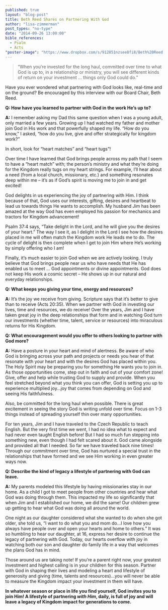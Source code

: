 ```yaml
---
published: true
layout: "blog-post"
title: Beth Reed Shares on Partnering With God
author: "lisa-zimmerman"
post_types: "no-type"
date: "2014-09-26 13:00:00"
bible_references: 
  - Psalm
  - Acts
"poster-image": "https://www.dropbox.com/s/912851nzsee8fi8/Beth%20Reed.jpg?dl=0"
---
```


>“When you’re invested for the long haul, committed over time to what God is up to, in a relationship or ministry, you will see different kinds of return on your investment ... things only God could do.”

Have you ever wondered what partnering with God looks like, real-time and on the ground?  Be encouraged by this interview with our Board Chair, Beth Reed.

**Q: How have you learned to partner with God in the work He’s up to?**

**A:** I remember asking my Dad this same question when I was a young adult, only married a few years.  Growing up I had watched my father and mother join God in His work and that powerfully shaped my life.  “How do you know,” I asked, “how do you live, give and offer strategically for kingdom work?”

In short, look for “heart matches” and “heart tugs”!  

Over time I have learned that God brings people across my path that I seem to have a “heart match” with; the person’s ministry and what they’re doing for the Kingdom really tugs on my heart strings.  For example, I’ll hear about a need (from a local church, missionary, etc.) and something resonates deep within me – it’s as if God’s spirit is moving me to join in and get excited!

God delights in us experiencing the joy of partnering with Him.  I think because of that, God uses our interests, gifting, desires and heartbeat to lead us towards things He wants to accomplish.  My husband Jim has been amazed at the way God has even employed his passion for mechanics and tractors for Kingdom advancement!

Psalm 37:4 says, “Take delight in the Lord, and he will give you the desires of your heart.”  The way I see it, as I delight in the Lord I see how the desires placed in me will often match the Kingdom work He leads me to do.  The cycle of delight is then complete when I get to join Him where He’s working by simply offering who I am! 

Finally, it’s much easier to join God when we are actively looking.  I truly believe that God brings people near us who have needs that He has enabled us to meet ... God appointments or divine appointments.  God does not keep His work a cosmic secret – He shows up in our natural and everyday relationships.

**Q: What keeps you giving your time, energy and resources?**

**A:** It’s the joy we receive from giving.  Scripture says that it’s better to give than to receive (Acts 20:35).  When we partner with God in investing our lives, time and resources, we do receive!  Over the years, Jim and I have taken great joy in the deep relationships that form and in watching God turn our investments (whether time, talent, service or resources) into miraculous returns for His Kingdom.

**Q: What encouragement would you offer to others looking to partner with God more?** 

**A:** Have a posture in your heart and mind of alertness.  Be aware of who God is bringing across your path and projects or needs you hear of that resonate with your heart and with the desires God has placed within you.  The Holy Spirit may be preparing you for something He wants you to join in.  As those opportunities come, step out in faith and out of your comfort zone!  Give, offer and help while trusting God to supply and provide.  When you feel stretched beyond what you think you can offer, God is setting you up to experience multiplied joy…joy that comes from depending on God and seeing His faithfulness.

Also, be committed for the long haul when possible.  There is great excitement in seeing the story God is writing unfold over time.  Focus on 1-3 things instead of spreading yourself thin over many opportunities.

For ten years, Jim and I have traveled to the Czech Republic to teach English.  But the very first time we went, I had no idea what to expect and had never even taught English before!  But I had so much fun stepping into something new, even though I had felt scared about it.  God came alongside and provided all that I needed.  So far we have traveled back nine times!  Through our commitment over time, God has nurtured a special trust in the relationships that have formed and we see Him working in even greater ways now.  

**Q: Describe the kind of legacy a lifestyle of partnering with God can leave.**

**A:** My parents modeled this lifestyle by having missionaries stay in our home.  As a child I got to meet people from other countries and hear what God was doing through them.  This impacted my life so significantly that when Jim and I established our home, we did the same!  Our children grew up getting to hear what God was doing all around the world.

One night as our daughter considered what she wanted to do when she got older, she told us, “I want to do what you and mom do…I love how you always have people over and open your hearts and home to others.”  It was so humbling to hear our daughter, at 16, express her desire to continue the legacy of partnering with God.  Today, our hearts overflow with joy in watching both our son and daughter do family life in a way that welcomes the plans God has in mind.

Those around us are taking note!  If you’re a parent right now, your greatest investment and highest calling is in your children for this season.  Partner with God in shaping their lives and modeling a heart and lifestyle of generosity and giving (time, talents and resources)…you will never be able to measure the Kingdom impact your investment in them will have.

**In whatever season or place in life you find yourself, God invites you to join Him! A lifestyle of partnering *with Him*, daily, is full of joy and will leave a legacy of Kingdom impact for generations to come.**